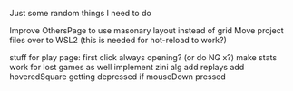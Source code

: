 Just some random things I need to do

Improve OthersPage to use masonary layout instead of grid
Move project files over to WSL2 (this is needed for hot-reload to work?)

stuff for play page:
first click always opening? (or do NG x?)
make stats work for lost games as well
implement zini alg
add replays
add hoveredSquare getting depressed if mouseDown pressed
